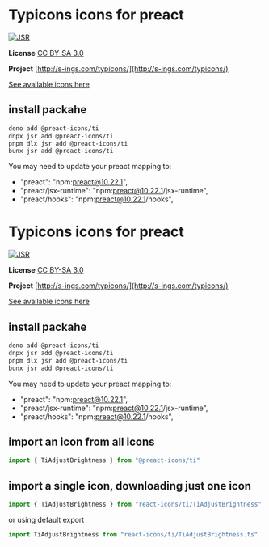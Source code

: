 # Typicons icons for preact

[![JSR](https://jsr.io/badges/@preact-icons/ti)](https://jsr.io/@preact-icons/ti)

**License** [CC BY-SA 3.0](https://creativecommons.org/licenses/by-sa/3.0/)

**Project** [http://s-ings.com/typicons/](http://s-ings.com/typicons/)

[See available icons here](https://react-icons.deno.dev/ti)

## install packahe

```bash
deno add @preact-icons/ti
dnpx jsr add @preact-icons/ti
pnpm dlx jsr add @preact-icons/ti
bunx jsr add @preact-icons/ti
```

You may need to update your preact mapping to:
 - "preact": "npm:preact@10.22.1",
 - "preact/jsx-runtime": "npm:preact@10.22.1/jsx-runtime",
 - "preact/hooks": "npm:preact@10.22.1/hooks",


# Typicons icons for preact

[![JSR](https://jsr.io/badges/@preact-icons/ti)](https://jsr.io/@preact-icons/ti)

**License** [CC BY-SA 3.0](https://creativecommons.org/licenses/by-sa/3.0/)

**Project** [http://s-ings.com/typicons/](http://s-ings.com/typicons/)

[See available icons here](https://react-icons.deno.dev/ti)

## install packahe

```bash
deno add @preact-icons/ti
dnpx jsr add @preact-icons/ti
pnpm dlx jsr add @preact-icons/ti
bunx jsr add @preact-icons/ti
```

You may need to update your preact mapping to:
 - "preact": "npm:preact@10.22.1",
 - "preact/jsx-runtime": "npm:preact@10.22.1/jsx-runtime",
 - "preact/hooks": "npm:preact@10.22.1/hooks",


## import an icon from all icons

```ts
import { TiAdjustBrightness } from "@preact-icons/ti"
```

## import a single icon, downloading just one icon

```ts
import { TiAdjustBrightness } from "react-icons/ti/TiAdjustBrightness"
```

or using default export

```ts
import TiAdjustBrightness from "react-icons/ti/TiAdjustBrightness.ts"
```

